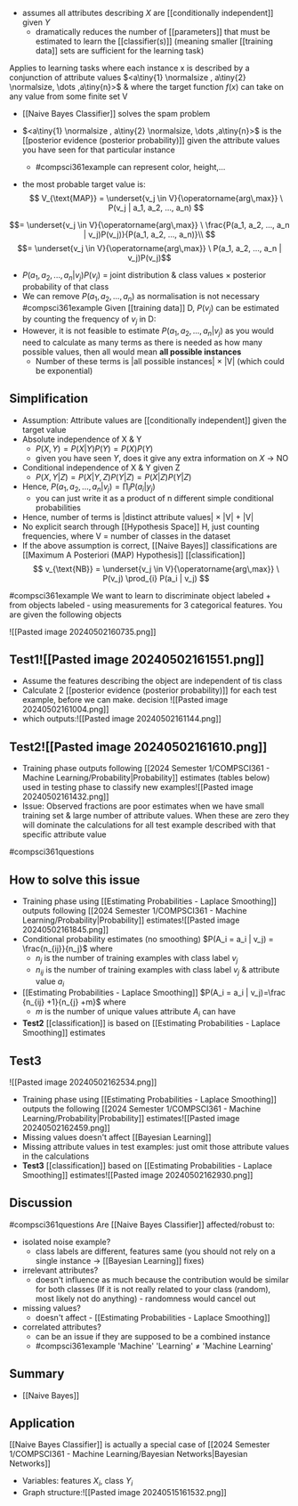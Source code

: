 - assumes all attributes describing $X$ are [[conditionally independent]] given $Y$
	- dramatically reduces the number of [[parameters]] that must be estimated to learn the [[classifier(s)]] (meaning smaller [[training data]] sets are sufficient for the learning task)

Applies to learning tasks where each instance x is described by a conjunction of attribute values $<a\tiny{1} \normalsize , a\tiny{2} \normalsize, \dots ,a\tiny{n}>$ & where the target function $f(x)$ can take on any value from some finite set V
- [[Naive Bayes Classifier]] solves the spam problem
- $<a\tiny{1} \normalsize , a\tiny{2} \normalsize, \dots ,a\tiny{n}>$ is the [[posterior evidence (posterior probability)]] given the attribute values you have seen for that particular instance
	- #compsci361example can represent color, height,...

- the most probable target value is:
$$
V_{\text{MAP}} = \underset{v_j \in V}{\operatorname{arg\,max}} \ P(v_j | a_1, a_2, ..., a_n)
$$

$$= \underset{v_j \in V}{\operatorname{arg\,max}} \ \frac{P(a_1, a_2, ..., a_n | v_j)P(v_j)}{P(a_1, a_2, ..., a_n)}\\
$$
$$= \underset{v_j \in V}{\operatorname{arg\,max}} \ P(a_1, a_2, ..., a_n | v_j)P(v_j)$$
- $P(a_1, a_2, ..., a_n | v_j)P(v_j)$ = joint distribution & class values $\times$ posterior probability of that class
- We can remove $P(a_1, a_2, ..., a_n)$ as normalisation is not necessary
#compsci361example Given [[training data]] D, $P(v_j)$ can be estimated by counting the frequency of $v_j$ in D:
- However, it is not feasible to estimate $P(a_1, a_2, ..., a_n | v_j)$ as you would need to calculate as many terms as there is needed as how many possible values, then all would mean **all possible instances**
	- Number of these terms is |all possible instances| $\times$ |V| (which could be exponential)
## Simplification
- Assumption: Attribute values are [[conditionally independent]] given the target value
- Absolute independence of X & Y
	- $P(X,Y)=P(X|Y)P(Y)=P(X)P(Y)$
	- given you have seen $Y$, does it give any extra information on $X$ $\rightarrow$ NO
- Conditional independence of X & Y given Z
	- $P(X,Y|Z)=P(X|Y,Z)P(Y|Z)=P(X|Z)P(Y|Z)$
- Hence, $P(a_1, a_2, ..., a_n|v_j) = \prod_{i} P(a_i|y_j)$
	- you can just write it as a product of n different simple conditional probabilities
-  Hence, number of terms is |distinct attribute values| $\times$ |V| + |V|
- No explicit search through [[Hypothesis Space]] H, just counting frequencies, where V = number of classes in the dataset
- If the above assumption is correct, [[Naive Bayes]] classifications are [[Maximum A Posteriori (MAP) Hypothesis]] [[classification]]
$$
v_{\text{NB}} = \underset{v_j \in V}{\operatorname{arg\,max}} \ P(v_j) \prod_{i} P(a_i | v_j)
$$


#compsci361example We want to learn to discriminate object labeled + from objects labeled - using measurements for 3 categorical features. You are given the following objects

![[Pasted image 20240502160735.png]]
## Test1![[Pasted image 20240502161551.png]]
- Assume the features describing the object are independent of tis class
- Calculate 2 [[posterior evidence (posterior probability)]] for each test example, before we can make. decision ![[Pasted image 20240502161004.png]]
- which outputs:![[Pasted image 20240502161144.png]]
## Test2![[Pasted image 20240502161610.png]]
- Training phase outputs following [[2024 Semester 1/COMPSCI361 - Machine Learning/Probability|Probability]] estimates (tables below) used in testing phase to classify new examples![[Pasted image 20240502161432.png]]
- Issue: Observed fractions are poor estimates when we have small training set & large number of attribute values. When these are zero they will dominate the calculations for all test example described with that specific attribute value

#compsci361questions 
## How to solve this issue
- Training phase using [[Estimating Probabilities - Laplace Smoothing]] outputs following [[2024 Semester 1/COMPSCI361 - Machine Learning/Probability|Probability]] estimates![[Pasted image 20240502161845.png]]
- Conditional probability estimates (no smoothing) $P(A_i = a_i | v_j) = \frac{n_{ij}}{n_j}$ where 
	- $n_j$ is the number of training examples with class label $v_j$
	- $n_{ij}$ is the number of training examples with class label $v_j$ & attribute value $a_i$
- [[Estimating Probabilities - Laplace Smoothing]] $P(A_i = a_i | v_j)=\frac {n_{ij} +1}{n_{j} +m}$ where 
	- $m$ is the number of unique values attribute $A_i$ can have
- **Test2** [[classification]] is based on [[Estimating Probabilities - Laplace Smoothing]] estimates
## Test3
![[Pasted image 20240502162534.png]]
- Training phase using [[Estimating Probabilities - Laplace Smoothing]] outputs the following [[2024 Semester 1/COMPSCI361 - Machine Learning/Probability|Probability]] estimates![[Pasted image 20240502162459.png]]
- Missing values doesn't affect [[Bayesian Learning]]
- Missing attribute values in test examples: just omit those attribute values in the calculations
- **Test3** [[classification]] based on [[Estimating Probabilities - Laplace Smoothing]] estimates![[Pasted image 20240502162930.png]]
## Discussion
#compsci361questions 
Are [[Naive Bayes Classifier]] affected/robust to:
- isolated noise example?
	- class labels are different, features same (you should not rely on a single instance $\rightarrow$ [[Bayesian Learning]] fixes)
- irrelevant attributes?
	- doesn't influence as much because the contribution would be similar for both classes (If it is not really related to your class (random), most likely not do anything) - randomness would cancel out
- missing values?
	- doesn't affect - [[Estimating Probabilities - Laplace Smoothing]]
- correlated attributes?
	- can be an issue if they are supposed to be a combined instance
	- #compsci361example 'Machine' 'Learning' $\ne$ 'Machine Learning'
## Summary
- [[Naive Bayes]]
## Application
[[Naive Bayes Classifier]] is actually a special case of [[2024 Semester 1/COMPSCI361 - Machine Learning/Bayesian Networks|Bayesian Networks]]
- Variables: features $X_i$, class $Y_i$
- Graph structure:![[Pasted image 20240515161532.png]]